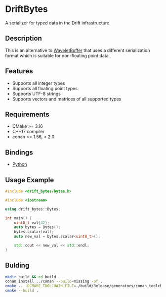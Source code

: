 # DriftBytes

A serializer for typed data in the Drift infrastructure.

## Description

This is an alternative to [WaveletBuffer](https://github.com/panda-official/WaveletBuffer) that uses a different serialization format
which is suitable for non-floating point data.

## Features

* Supports all integer types
* Supports all floating point types
* Supports UTF-8 strings
* Supports vectors and matrices of all supported types

## Requirements

* CMake >= 3.16
* C++17 compiler
* conan >= 1.56, < 2.0


## Bindings

* [Python](python/README.md)

## Usage Example

```c++
#include <drift_bytes/bytes.h>

#include <iostream>

using drift_bytes::Bytes;

int main() {
    uint8_t val{42};
    auto bytes = Bytes();
    bytes.scalar(val);
    auto new_val = bytes.scalar<uint8_t>();

    std::cout << new_val << std::endl;
}
```

## Bulding

```bash
mkdir build && cd build
conan install ../conan --build=missing -of .
cmake .. -DCMAKE_TOOLCHAIN_FILE=./build/Release/generators/conan_toolchain.cmake -DCMAKE_BUILD_TYPE=Release
cmake --build .
```
